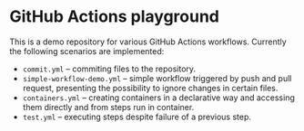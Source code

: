 # GitHub Actions playground

This is a demo repository for various GitHub Actions workflows.
Currently the following scenarios are implemented:
 - `commit.yml` – commiting files to the repository. 
 - `simple-workflow-demo.yml` – simple workflow triggered by push and pull request, presenting the possibility to ignore changes in certain files. 
 - `containers.yml` – creating containers in a declarative way and accessing them directly and from steps run in container.
 - `test.yml` – executing steps despite failure of a previous step. 
